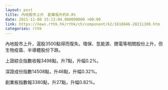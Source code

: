 ```yaml
---
layout: post
title: 內地股市上升　創業板升約0.8%
date: 2021-11-08 15:13:04.000000000 +08:00
link: https://news.rthk.hk/rthk/ch/component/k2/1618846-20211108.htm
categories: rthk
---
```


內地股市上升，滬股3500點得而復失。環保、氫能源、鋰電等相關股份上升，但生物疫苗、半導體股份下跌。

上證綜合指數收報3498點，升7點，升幅0.2%。

深證成份指數14508點，升46點，升幅0.32%。

創業板指數報3380點，升27點，升幅0.82%。
